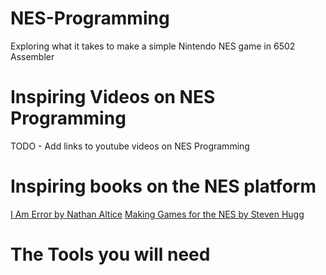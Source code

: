 # NES-Programming

Exploring what it takes to make a simple Nintendo NES game in 6502 Assembler

# Inspiring Videos on NES Programming

TODO - Add links to youtube videos on NES Programming

# Inspiring books on the NES platform
[I Am Error by Nathan Altice](https://www.amazon.com/Am-Error-Nintendo-Computer-Entertainment/dp/0262028778)
[Making Games for the NES by Steven Hugg](https://www.amazon.com/Making-Games-NES-Steven-Hugg/dp/1075952727)

# The Tools you will need

